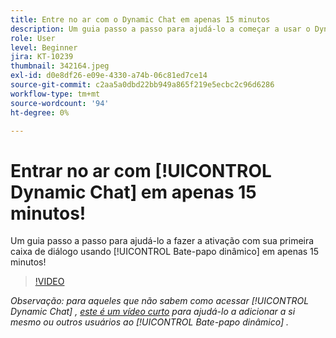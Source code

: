 ```yaml
---
title: Entre no ar com o Dynamic Chat em apenas 15 minutos
description: Um guia passo a passo para ajudá-lo a começar a usar o Dynamic Chat em apenas 15 minutos!
role: User
level: Beginner
jira: KT-10239
thumbnail: 342164.jpeg
exl-id: d0e8df26-e09e-4330-a74b-06c81ed7ce14
source-git-commit: c2aa5a0dbd22bb949a865f219e5ecbc2c96d6286
workflow-type: tm+mt
source-wordcount: '94'
ht-degree: 0%

---
```


# Entrar no ar com [!UICONTROL Dynamic Chat]  em apenas 15 minutos!

Um guia passo a passo para ajudá-lo a fazer a ativação com sua primeira caixa de diálogo usando [!UICONTROL Bate-papo dinâmico]  em apenas 15 minutos!

>[!VIDEO](https://video.tv.adobe.com/v/342164/?quality=12&learn=on)

*Observação: para aqueles que não sabem como acessar [!UICONTROL Dynamic Chat] , [este é um vídeo curto](https://experienceleague.adobe.com/docs/marketo-learn/tutorials/dynamic-chat/user-management.html?lang=en) para ajudá-lo a adicionar a si mesmo ou outros usuários ao [!UICONTROL Bate-papo dinâmico] .*
